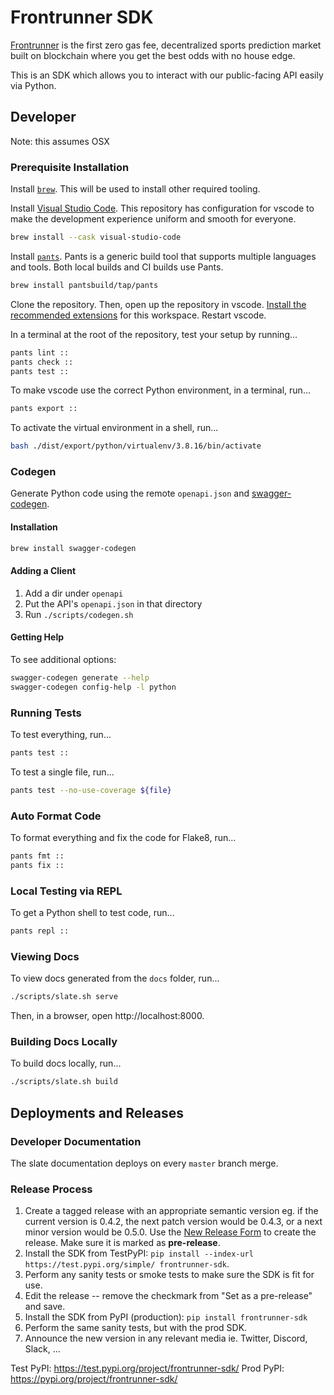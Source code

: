 # Frontrunner SDK

[Frontrunner][frontrunner] is the first zero gas fee, decentralized sports
prediction market built on blockchain where you get the best odds with no house
edge.

[frontrunner]: https://www.getfrontrunner.com/

This is an SDK which allows you to interact with our public-facing API easily
via Python.

## Developer

Note: this assumes OSX

### Prerequisite Installation

Install [`brew`][brew]. This will be used to install other required tooling.

[brew]: https://brew.sh/

Install [Visual Studio Code][vscode]. This repository has configuration for
vscode to make the development experience uniform and smooth for everyone.

[vscode]: https://code.visualstudio.com/

```sh
brew install --cask visual-studio-code
```

Install [`pants`][pants]. Pants is a generic build tool that supports multiple
languages and tools. Both local builds and CI builds use Pants.

[pants]: https://www.pantsbuild.org/docs/welcome-to-pants

```sh
brew install pantsbuild/tap/pants
```

Clone the repository. Then, open up the repository in vscode.
[Install the recommended extensions][install-recommended-extensions] for this
workspace. Restart vscode.

[install-recommended-extensions]: https://code.visualstudio.com/docs/editor/extension-marketplace#_workspace-recommended-extensions

In a terminal at the root of the repository, test your setup by running...

```sh
pants lint ::
pants check ::
pants test ::
```

To make vscode use the correct Python environment, in a terminal, run...

```sh
pants export ::
```

To activate the virtual environment in a shell, run...

```sh
bash ./dist/export/python/virtualenv/3.8.16/bin/activate
```

### Codegen

Generate Python code using the remote `openapi.json` and [swagger-codegen][swagger-codegen].

[swagger-codegen]: https://github.com/swagger-api/swagger-codegen

#### Installation

```sh
brew install swagger-codegen
```

#### Adding a Client

1. Add a dir under `openapi`
2. Put the API's `openapi.json` in that directory
3. Run `./scripts/codegen.sh`

#### Getting Help

To see additional options:

```sh
swagger-codegen generate --help
swagger-codegen config-help -l python
```

### Running Tests

To test everything, run...

```sh
pants test ::
```

To test a single file, run...

```sh
pants test --no-use-coverage ${file}
```

### Auto Format Code

To format everything and fix the code for Flake8, run...

```sh
pants fmt ::
pants fix ::
```

### Local Testing via REPL

To get a Python shell to test code, run...

```sh
pants repl ::
```

### Viewing Docs

To view docs generated from the `docs` folder, run...

```sh
./scripts/slate.sh serve
```

Then, in a browser, open http://localhost:8000.

### Building Docs Locally

To build docs locally, run...

```sh
./scripts/slate.sh build
```

## Deployments and Releases

### Developer Documentation

The slate documentation deploys on every `master` branch merge.

### Release Process

1. Create a tagged release with an appropriate semantic version eg. if the current version is 0.4.2, the next patch version would be 0.4.3, or a next minor version would be 0.5.0. Use the [New Release Form][new-release-form] to create the release. Make sure it is marked as **pre-release**.
1. Install the SDK from TestPyPI: `pip install --index-url https://test.pypi.org/simple/ frontrunner-sdk`. 
1. Perform any sanity tests or smoke tests to make sure the SDK is fit for use.
1. Edit the release -- remove the checkmark from "Set as a pre-release" and save.
1. Install the SDK from PyPI (production): `pip install frontrunner-sdk`
1. Perform the same sanity tests, but with the prod SDK.
1. Announce the new version in any relevant media ie. Twitter, Discord, Slack, ...

[new-release-form]: https://github.com/GetFrontrunner/frontrunner-sdk/releases/new

Test PyPI: https://test.pypi.org/project/frontrunner-sdk/
Prod PyPI: https://pypi.org/project/frontrunner-sdk/
